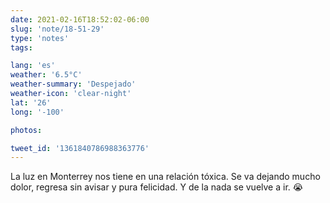 ```yaml
---
date: 2021-02-16T18:52:02-06:00
slug: 'note/18-51-29'
type: 'notes'
tags:

lang: 'es'
weather: '6.5°C'
weather-summary: 'Despejado'
weather-icon: 'clear-night'
lat: '26'
long: '-100'

photos:

tweet_id: '1361840786988363776'
---
```

La luz en Monterrey nos tiene en una relación tóxica. 
Se va dejando mucho dolor, regresa sin avisar y pura felicidad. Y de la nada se vuelve a ir. 😭 
